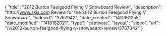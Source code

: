 {
    "title": "2012 Burton Feelgood Flying V Snowboard Review",
    "description": "http:\/\/www.skis.com Review for the 2012 Burton Feelgood Flying V Snowboard",
    "videoid": "3767042",
    "date_created": "1411361255",
    "date_modified": "1418182021",
    "type": "captivate",
    "layout": "video",
    "url": "\/v\/2012-burton-feelgood-flying-v-snowboard-review\/3767042"
}